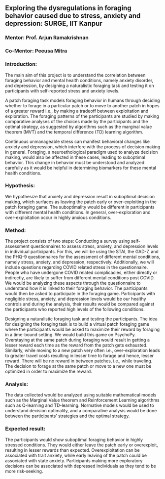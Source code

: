 ## Exploring the dysregulations in foraging behavior caused due to stress, anxiety and depression: SURGE, IIT Kanpur

### Mentor: Prof. Arjun Ramakrishnan
### Co-Mentor: Peeusa Mitra

### Introduction: 
The main aim of this project is to understand the correlation between foraging behavior and mental health conditions, namely anxiety disorder, and depression, by designing a naturalistic foraging task and testing it on participants with self-reported stress and anxiety levels. 

A patch foraging task models foraging behavior in humans through deciding whether to forage in a particular patch or to move to another patch in hopes of a greater reward i.e., by making a tradeoff between exploitation and exploration. The foraging patterns of the participants are studied by making comparative analyses of the choices made by the participants and the optimal strategy, as suggested by algorithms such as the marginal value theorem (MVT) and the temporal difference (TD) learning algorithm. 

Continuous unmanageable stress can manifest behavioral changes like anxiety and depression, which interfere with the process of decision making in general. Foraging, a  neuroethological paradigm used to analyze decision making, would also be affected in these cases, leading to suboptimal behavior. This change in behavior must be understood and analyzed carefully as it would be helpful in determining biomarkers for these mental health conditions. 

### Hypothesis: 
We hypothesize that anxiety and depression result in suboptimal decision making, which surfaces as leaving the patch early or over-exploiting in the patch foraging game. The suboptimality would be different in participants with different mental health conditions. In general, over-exploration and over-exploitation occur in highly anxious conditions.  

### Method: 
The project consists of two steps:
Conducting a survey using self-assessment questionnaires to assess stress, anxiety, and depression levels in individual participants. 
For this, we will be using the STAI, the GAD-7, and the PHQ-9 questionnaires for the assessment of different mental conditions, namely stress, anxiety, and depression, respectively. 
Additionally, we will include questions regarding COVID related stress in the questionnaire. People who have undergone COVID related complicacies, either directly or indirectly, are likely to suffer from different mental conditions post COVID. We would be analyzing these aspects through the questionnaire to understand how it is linked to their foraging behavior.
The participants would then be asked to participate in the foraging game. Participants with negligible stress, anxiety, and depression levels would be our healthy controls and during the analysis, their results would be compared against the participants who reported high levels of the following conditions. 

Designing a naturalistic foraging task and testing the participants.
The idea for designing the foraging task is to build a virtual patch foraging game where the participants would be asked to maximize their reward by foraging in a time-bound setting. We would build this game on PsychoPy. Overstaying at the same patch during foraging would result in getting a lesser reward each time as the reward from the patch gets exhausted. Similarly, while moving to a new patch very often i.e., over-exploration leads to greater travel costs resulting in lesser time to forage and hence, lesser reward. There will be no reward in between patches, i.e., while traveling. The decision to forage at the same patch or move to a new one must be optimized in order to maximize the reward.

### Analysis: 
The data collected would be analyzed using suitable mathematical models such as the Marginal Value theorem and Reinforcement Learning algorithms such as Q-learning and TD-learning. Normative models would be used to understand decision optimality, and a comparative analysis would be done between the participants’ strategies and the optimal strategy. 

### Expected result:
The participants would show suboptimal foraging behavior in highly stressed conditions. They would either leave the patch early or overexploit, resulting in lesser rewards than expected. 
Overexploitation can be associated with trait anxiety, while early leaving of the patch could be associated with state anxiety. Participants making more exploratory decisions can be associated with depressed individuals as they tend to be more risk-seeking.
